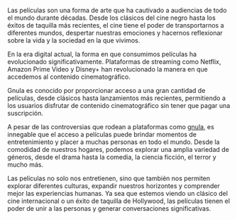 Las películas son una forma de arte que ha cautivado a audiencias de todo el mundo durante décadas. Desde los clásicos del cine negro hasta los éxitos de taquilla más recientes, el cine tiene el poder de transportarnos a diferentes mundos, despertar nuestras emociones y hacernos reflexionar sobre la vida y la sociedad en la que vivimos.

En la era digital actual, la forma en que consumimos películas ha evolucionado significativamente. Plataformas de streaming como Netflix, Amazon Prime Video y Disney+ han revolucionado la manera en que accedemos al contenido cinematográfico.

Gnula es conocido por proporcionar acceso a una gran cantidad de películas, desde clásicos hasta lanzamientos más recientes, permitiendo a los usuarios disfrutar de contenido cinematográfico sin tener que pagar una suscripción.

A pesar de las controversias que rodean a plataformas como <a href="https://gnula.dev/">gnula</a>, es innegable que el acceso a películas puede brindar momentos de entretenimiento y placer a muchas personas en todo el mundo. Desde la comodidad de nuestros hogares, podemos explorar una amplia variedad de géneros, desde el drama hasta la comedia, la ciencia ficción, el terror y mucho más.

Las películas no solo nos entretienen, sino que también nos permiten explorar diferentes culturas, expandir nuestros horizontes y comprender mejor las experiencias humanas. Ya sea que estemos viendo un clásico del cine internacional o un éxito de taquilla de Hollywood, las películas tienen el poder de unir a las personas y generar conversaciones significativas.
